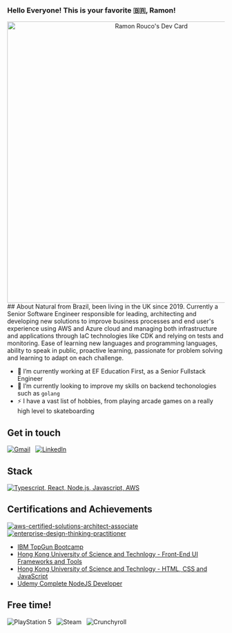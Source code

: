 ### Hello Everyone! This is your favorite 🇧🇷, Ramon!
<div align="center">
<a href="https://app.daily.dev/vraumon"><img src="https://api.daily.dev/devcards/v2/0UafR6piv8Ze0mkIX0vxs.png?type=wide&r=v40" width="652" alt="Ramon Rouco's Dev Card"/></a>
</div>
## About
Natural from Brazil, been living in the UK since 2019.
Currently a Senior Software Engineer responsible for leading, architecting and developing new solutions to improve business processes and end user's experience using AWS and Azure cloud and managing both infrastructure and applications through IaC technologies like CDK and relying on tests and monitoring.
Ease of learning new languages ​​and programming languages, ability to speak in public, proactive learning, passionate for problem solving and learning to adapt on each challenge.


- 🔭 I’m currently working at EF Education First, as a Senior Fullstack Engineer
- 🌱 I’m currently looking to improve my skills on backend techonologies such as `golang`
- ⚡ I have a vast list of hobbies, from playing arcade games on a really high level to skateboarding

## Get in touch
<div>

[![Gmail](https://skillicons.dev/icons?i=gmail)](mailto:ramon.castan175@gmail.com?subject=Hello%20Ramon,%20From%20Github) &nbsp; 
[![LinkedIn](https://skillicons.dev/icons?i=linkedin)](https://www.linkedin.com/in/ramoncastan/) &nbsp; 

</div>

## Stack
[![Typescript, React, Node.js, Javascript, AWS](https://skillicons.dev/icons?i=ts,react,nodejs,js,aws)](https://skillicons.dev)

## Certifications and Achievements
[![aws-certified-solutions-architect-associate](https://github.com/ramon175/ramon175/assets/18333014/2470caa7-b065-42d8-8a08-6ecfccff5f8e)](https://www.credly.com/badges/0d441da3-3139-4d5d-bbcb-e2208f66d21e/public_url)
[![enterprise-design-thinking-practitioner](https://github.com/ramon175/ramon175/assets/18333014/10472390-2aae-4e6c-bd77-592a89116dd6)](https://www.credly.com/badges/d230f0e3-4ae3-4f7e-a3ab-f0d6d7980c13/public_url)

- [IBM TopGun Bootcamp](https://drive.google.com/file/d/0Bzsu224nbnDoOEFZRENPQy1DMU0/view?usp=sharing&resourcekey=0-T-cnq8Mm9TCkxno8OPKVCQ)
- [Hong Kong University of Science and Technlogy - Front-End UI Frameworks and Tools](https://drive.google.com/file/d/0Bzsu224nbnDoOEFZRENPQy1DMU0/view?usp=sharing&resourcekey=0-T-cnq8Mm9TCkxno8OPKVCQ)
- [Hong Kong University of Science and Technlogy - HTML, CSS and JavaScript](https://drive.google.com/file/d/0Bzsu224nbnDoOEFZRENPQy1DMU0/view?usp=sharing&resourcekey=0-T-cnq8Mm9TCkxno8OPKVCQ)
- [Udemy Complete NodeJS Developer](https://drive.google.com/file/d/1zJsxo5zlwifvG96L3YahXWNSg8_3NJMD/view?usp=sharing)

## Free time!
![PlayStation 5](https://img.shields.io/badge/Playstation%205-003791?style=for-the-badge&logo=playstation-5&logoColor=white) &nbsp;
![Steam](https://img.shields.io/badge/steam-%23000000.svg?style=for-the-badge&logo=steam&logoColor=white) &nbsp;
![Crunchyroll](https://img.shields.io/badge/Crunchyroll-F47521?style=for-the-badge&logo=crunchyroll&logoColor=white)
